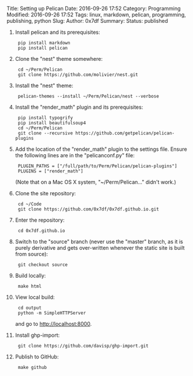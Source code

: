 Title: Setting up Pelican
Date: 2016-09-26 17:52
Category: Programming
Modified: 2016-09-26 17:52
Tags: linux, markdown, pelican, programming, publishing, python
Slug: 
Author: 0x7df
Summary: 
Status: published

1. Install pelican and its prerequisites:

        pip install markdown
        pip install pelican

1. Clone the "nest" theme somewhere:

        cd ~/Perm/Pelican
        git clone https://github.com/molivier/nest.git

1. Install the "nest" theme:

        pelican-themes --install ~/Perm/Pelican/nest --verbose

1. Install the "render_math" plugin and its prerequisites:

        pip install typogrify
        pip install beautifulsoup4
        cd ~/Perm/Pelican
        git clone --recursive https://github.com/getpelican/pelican-plugins

1. Add the location of the "render_math" plugin to the settings file. Ensure the
   following lines are in the "pelicanconf.py" file:

        PLUGIN_PATHS = ["/full/path/to/Perm/Pelican/pelican-plugins"]
        PLUGINS = ["render_math"]
   (Note that on a Mac OS X system, "~/Perm/Pelican..." didn't work.)

1. Clone the site repository:

        cd ~/Code
        git clone https://github.com/0x7df/0x7df.github.io.git

1. Enter the repository:

        cd 0x7df.github.io

1. Switch to the "source" branch (never use the "master" branch, as it is
   purely derivative and gets over-written whenever the static site is built
   from source):

        git checkout source

1. Build locally:

        make html

1. View local build:

        cd output
        python -m SimpleHTTPServer

    and go to [http://localhost:8000](http://localhost:8000).

1. Install ghp-import:

        git clone https://github.com/davisp/ghp-import.git

1. Publish to GitHub:

        make github

